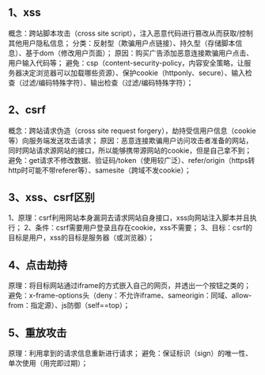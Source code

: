 ## 1、xss

概念：跨站脚本攻击（cross site script），注入恶意代码进行篡改从而获取/控制其他用户隐私信息；
分类：反射型（欺骗用户点链接）、持久型（存储脚本信息）、基于dom（修改用户页面）；
原因：购买广告添加恶意连接欺骗用户点击、用户输入代码等；
避免：csp（content-security-policy，内容安全策略，让服务器决定浏览器可以加载哪些资源）、保护cookie（httponly、secure）、输入检查（过滤/编码特殊字符）、输出检查（过滤/编码特殊字符）；

## 2、csrf

概念：跨站请求伪造（cross site request forgery），劫持受信用户信息（cookie等）向服务端发送攻击请求；
原因：恶意连接欺骗用户访问攻击者准备的网站，同时网站请求源网站的接口，所以能够携带源网站的cookie，但是自己拿不到；
避免：get请求不修改数据、验证码/token（使用较广泛）、refer/origin（https转http时可能不带referer等）、samesite（跨域不发cookie）；

## 3、xss、csrf区别

1、原理：csrf利用网站本身漏洞去请求网站自身接口，xss向网站注入脚本并且执行；
2、条件：csrf需要用户登录且存在cookie，xss不需要；
3、目标：csrf的目标是用户，xss的目标是服务器（或浏览器）；

## 4、点击劫持

原理：将目标网站通过iframe的方式嵌入自己的网页，并透出一个按钮之类的；
避免：x-frame-options头（deny：不允许iframe、sameorigin：同域、allow-from：指定源）、js防御（self==top）；

## 5、重放攻击

原理：利用拿到的请求信息重新进行请求；
避免：保证标识（sign）的唯一性、单次使用（用完即过期）；